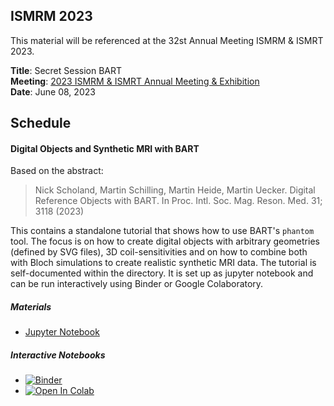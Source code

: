## ISMRM 2023

This material will be referenced at the 32st Annual Meeting ISMRM & ISMRT 2023.

**Title**: Secret Session BART  
**Meeting**: [2023 ISMRM & ISMRT Annual Meeting & Exhibition](https://www.ismrm.org/23m/)  
**Date**: June 08, 2023

## Schedule

#### **Digital Objects and Synthetic MRI with BART**
Based on the abstract: 

> Nick Scholand, Martin Schilling, Martin Heide, Martin Uecker. Digital Reference Objects with BART. In Proc. Intl. Soc. Mag. Reson. Med. 31; 3118 (2023)

This contains a standalone tutorial that shows how to use BART's `phantom` tool. The focus is on how to create digital objects with arbitrary geometries (defined by SVG files), 3D coil-sensitivities and on how to combine both with Bloch simulations to create realistic synthetic MRI data. The tutorial is self-documented within the directory. It is set up as jupyter notebook and can be run interactively using Binder or Google Colaboratory.

##### Materials
- [Jupyter Notebook](./digital-objects/digital-objects.ipynb)

##### Interactive Notebooks
- [![Binder](https://mybinder.org/badge_logo.svg)](https://mybinder.org/v2/gh/scholand/bart-workshop/test?filepath=ismrm2023/digital-objects/digital-objects.ipynb)
- [![Open In Colab](https://colab.research.google.com/assets/colab-badge.svg)](https://colab.research.google.com/github/scholand/bart-workshop/blob/test/ismrm2023/digital-objects/digital-objects.ipynb)
<!-- - [![Binder](https://mybinder.org/badge_logo.svg)](https://mybinder.org/v2/gh/mrirecon/bart-workshop/master?filepath=ismrm2023/digital-objects/digital-objects.ipynb)
- [![Open In Colab](https://colab.research.google.com/assets/colab-badge.svg)](https://colab.research.google.com/github/mrirecon/bart-workshop/blob/master/ismrm2023/digital-objects/digital-objects.ipynb) -->